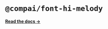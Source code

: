 # `@compai/font-hi-melody`

[**Read the docs &rarr;**](https://components.ai/docs/typefaces/hi-melody)
